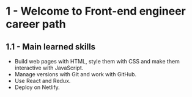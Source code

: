 # 1 - Welcome to Front-end engineer career path

## 1.1 - Main learned skills

- Build web pages with HTML, style them with CSS and make them interactive with JavaScript.
- Manage versions with Git and work with GitHub.
- Use React and Redux.
- Deploy on Netlify.

#
<!--stackedit_data:
eyJoaXN0b3J5IjpbLTEyMjcyOTU1MDUsLTE0NDQ3MzI1NzQsMT
AzMjMyNjU4OV19
-->